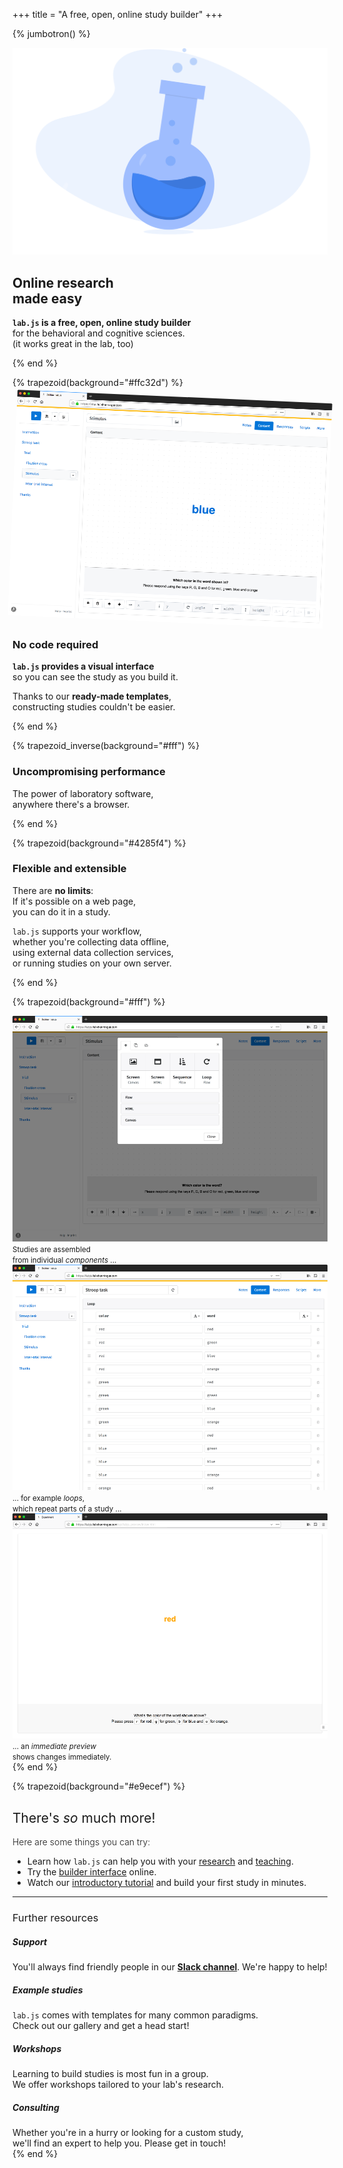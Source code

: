 +++
title = "A free, open, online study builder"
+++

{% jumbotron() %}
  <div class="container">
    <div class="row">
      <div class="col-lg-7 order-lg-12">
        <img class="w-100" src="science.svg">
      </div>
      <div class="col-lg-5 order-lg-1 mt-5 text-center text-lg-left">
        <h2 class="display-4 mb-4">
          Online research<br>made easy
        </h2>
        <p class="lead">
          <strong>
            <code>lab.js</code> is a free, open, online study builder
          </strong><br>
          for the behavioral and cognitive sciences.<br>
          <span class="text-muted">
            (it works great in the lab, too)
          </span>
        </p>
      </div>
    </div>
  </div>
{% end %}

{% trapezoid(background="#ffc32d") %}
  <div class="container my-5">
    <div class="row">
      <div class="col-lg order-lg-12 screenshot text-center text-lg-left">
        <img src="builder_screenshot_1000.png" class="w-75" style="transform: rotate(2.5deg)">
      </div>
      <div class="col-lg order-lg-1 text-center text-lg-right d-lg-flex align-items-center justify-content-end">
        <div class="pl-lg-5 pt-5 pt-lg-0">
          <h3 class="h4"><strong>No code</strong> required</h3>
          <p><strong><code>lab.js</code> provides a visual interface</strong><br>
          so you can see the study as you build it.</p>
          <p>Thanks to our <strong>ready-made templates</strong>,<br>
          constructing studies couldn't be easier.</p>
        </div>
      </div>
    </div>
  </div>
{% end %}

{% trapezoid_inverse(background="#fff") %}
  <div class="container my-5">
    <div class="row">
      <div class="col-lg text-center text-lg-right d-lg-flex align-items-center justify-content-end">
        <i
          class="fas fa-stopwatch fa-fw fa-10x text-muted"
          style="transform: rotate(-15deg)"
        ></i>
      </div>
      <div class="col text-center text-lg-left d-lg-flex align-items-center justify-content-start">
        <div class="pr-lg-5 pt-5 pt-lg-3">
          <h3 class="h4"><strong>Uncompromising</strong> performance</h3>
          <p>The power of laboratory software,<br>
          anywhere there's a browser.</p>
        </div>
      </div>
    </div>
  </div>
{% end %}

{% trapezoid(background="#4285f4") %}
  <div class="container text-light my-5">
    <div class="row">
      <div class="col-lg order-lg-12 text-center text-lg-left d-lg-flex align-items-center justify-content-start">
        <i
          class="fas fa-plug fa-fw fa-10x text-light"
          style="transform: rotate(20deg)"
        ></i>
      </div>
      <div class="col-lg order-lg-1 text-center text-lg-right d-lg-flex align-items-center justify-content-end">
        <div class="pr-lg-5 pt-5 pt-lg-0">
          <h3 class="h4"><strong>Flexible</strong> and extensible</h3>
          <p>There are <strong>no limits</strong>:<br>
          If it's possible on a web page,<br>
          you can do it in a study.</p>
          <p><code>lab.js</code> supports your workflow,<br>
          whether you're collecting data offline,<br>
          using external data collection services,<br>
          or running studies on your own server.</p>
        </div>
      </div>
    </div>
  </div>
{% end %}

{% trapezoid(background="#fff") %}
  <div class="container">
    <div class="row">
      <div class="col-md screenshot py-4 pb-md-0">
        <img src="builder_screenshot_components_1000.png" class="w-100">
        <small class="text-muted">Studies are assembled<br>from individual <em>components</em> ...</small>
      </div>
      <div class="col-md screenshot py-4 pb-md-0">
        <img src="builder_screenshot_loop_1000.png" class="w-100">
        <small class="text-muted">... for example <em>loops</em>,<br>which repeat parts of a study ...</small>
      </div>
      <div class="col-md screenshot py-4 pb-md-0">
        <img src="builder_screenshot_preview_1000.png" class="w-100">
        <small class="text-muted">... an <em>immediate preview</em><br>shows changes immediately.</small>
      </div>
    </div>
  </div>
{% end %}

{% trapezoid(background="#e9ecef") %}
  <div class="container py-4">
    <div class="row">
      <div class="col-lg pt-4 pt-md-0">
        <div class="pr-5">
          <h2 class="mt-0 mb-1" style="font-weight: 400">There's <em>so</em> much more!</h2>
          <p class="lead mt-2" style="font-weight: 300">Here are some things you can try:</p>
          <ul>
            <li>Learn how <code>lab.js</code> can help you with your <a href="/for/research">research</a> and <a href="/for/teaching">teaching</a>.</li>
            <li>Try the <a href="https://labjs.felixhenninger.com" target="_blank">builder interface</a> online.</li>
            <li>Watch our <a href="https://labjs.readthedocs.io/en/latest/learn/builder/" target="_blank">introductory tutorial</a> and build your first study in minutes.</li>
          </ul>
        </div>
      </div>
      <div class="col-lg font-weight-light">
        <hr class="d-lg-none py-2">
        <h3 class="d-lg-none mt-1 mb-4" style="font-weight: 400">Further resources</h3>
        <div class="media mb-4">
          <div class="media-body pr-5">
            <h5 class="mt-0 mb-1">Support</h5>
            You'll always find friendly people in our <a href="https://slackin-nmbrcrnchrs.herokuapp.com/" target="_blank"><strong>Slack channel</strong></a>. We're happy to help!
          </div>
          <i class="ml-3 fas fa-life-ring fa-fw"></i>
        </div>
        <div class="media mb-4">
          <div class="media-body">
            <h5 class="mt-0 mb-1">Example studies</h5>
            <code>lab.js</code> comes with templates for many common paradigms.<br>
            Check out our gallery and get a head start!
          </div>
          <i class="ml-3 fas fa-box-open fa-fw"></i>
        </div>
        <div class="media mb-4">
          <div class="media-body">
            <h5 class="mt-0 mb-1">Workshops</h5>
            Learning to build studies is most fun in a group.<br>
            We offer workshops tailored to your lab's research.
          </div>
          <i class="ml-3 fas fa-graduation-cap fa-fw"></i>
        </div>
        <div class="media mb-4">
          <div class="media-body">
            <h5 class="mt-0 mb-1">Consulting</h5>
            Whether you're in a hurry or looking for a custom study,<br>
            we'll find an expert to help you. Please get in touch!
          </div>
          <i class="ml-3 fas fa-hands-helping fa-fw"></i>
        </div>
      </div>
    </div>
  </div>
{% end %}
